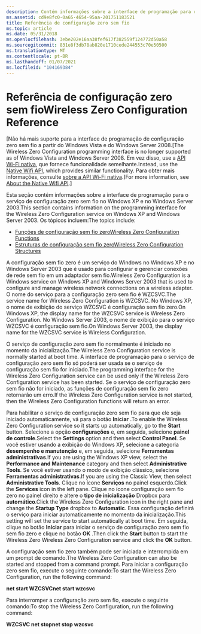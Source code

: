 ```yaml
---
description: Contém informações sobre a interface de programação para o serviço de configuração zero sem fio no Windows XP e no Windows Server 2003.
ms.assetid: cd9e8fc0-0a65-4654-95aa-201751183521
title: Referência de configuração zero sem fio
ms.topic: article
ms.date: 05/31/2018
ms.openlocfilehash: 3ebe202e16aa38fef617f382559f124772d50a58
ms.sourcegitcommit: 831e8f3db78ab820e1710cede244553c70e50500
ms.translationtype: MT
ms.contentlocale: pt-BR
ms.lasthandoff: 01/07/2021
ms.locfileid: "104169384"
---
```

# <a name="wireless-zero-configuration-reference"></a><span data-ttu-id="f08de-103">Referência de configuração zero sem fio</span><span class="sxs-lookup"><span data-stu-id="f08de-103">Wireless Zero Configuration Reference</span></span>

<span data-ttu-id="f08de-104">\[Não há mais suporte para a interface de programação de configuração zero sem fio a partir do Windows Vista e do Windows Server 2008.</span><span class="sxs-lookup"><span data-stu-id="f08de-104">\[The Wireless Zero Configuration programming interface is no longer supported as of Windows Vista and Windows Server 2008.</span></span> <span data-ttu-id="f08de-105">Em vez disso, use a [API Wi-Fi nativa](native-wifi-reference.md), que fornece funcionalidade semelhante.</span><span class="sxs-lookup"><span data-stu-id="f08de-105">Instead, use the [Native Wifi API](native-wifi-reference.md), which provides similar functionality.</span></span> <span data-ttu-id="f08de-106">Para obter mais informações, consulte [sobre a API Wi-Fi nativa](about-the-native-wifi-api.md).\]</span><span class="sxs-lookup"><span data-stu-id="f08de-106">For more information, see [About the Native Wifi API](about-the-native-wifi-api.md).\]</span></span>

<span data-ttu-id="f08de-107">Esta seção contém informações sobre a interface de programação para o serviço de configuração zero sem fio no Windows XP e no Windows Server 2003.</span><span class="sxs-lookup"><span data-stu-id="f08de-107">This section contains information on the programming interface for the Wireless Zero Configuration service on Windows XP and Windows Server 2003.</span></span> <span data-ttu-id="f08de-108">Os tópicos incluem:</span><span class="sxs-lookup"><span data-stu-id="f08de-108">The topics include:</span></span>

-   [<span data-ttu-id="f08de-109">Funções de configuração sem fio zero</span><span class="sxs-lookup"><span data-stu-id="f08de-109">Wireless Zero Configuration Functions</span></span>](wireless-zero-configuration-functions.md)
-   [<span data-ttu-id="f08de-110">Estruturas de configuração sem fio zero</span><span class="sxs-lookup"><span data-stu-id="f08de-110">Wireless Zero Configuration Structures</span></span>](wireless-zero-configuration-structures.md)

<span data-ttu-id="f08de-111">A configuração sem fio zero é um serviço do Windows no Windows XP e no Windows Server 2003 que é usado para configurar e gerenciar conexões de rede sem fio em um adaptador sem fio.</span><span class="sxs-lookup"><span data-stu-id="f08de-111">Wireless Zero Configuration is a Windows service on Windows XP and Windows Server 2003 that is used to configure and manage wireless network connections on a wireless adapter.</span></span> <span data-ttu-id="f08de-112">O nome do serviço para a configuração zero sem fio é WZCSVC.</span><span class="sxs-lookup"><span data-stu-id="f08de-112">The service name for Wireless Zero Configuration is WZCSVC.</span></span> <span data-ttu-id="f08de-113">No Windows XP, o nome de exibição do serviço WZCSVC é configuração sem fio zero.</span><span class="sxs-lookup"><span data-stu-id="f08de-113">On Windows XP, the display name for the WZCSVC service is Wireless Zero Configuration.</span></span> <span data-ttu-id="f08de-114">No Windows Server 2003, o nome de exibição para o serviço WZCSVC é configuração sem fio.</span><span class="sxs-lookup"><span data-stu-id="f08de-114">On Windows Server 2003, the display name for the WZCSVC service is Wireless Configuration.</span></span>

<span data-ttu-id="f08de-115">O serviço de configuração zero sem fio normalmente é iniciado no momento da inicialização.</span><span class="sxs-lookup"><span data-stu-id="f08de-115">The Wireless Zero Configuration service is normally started at boot time.</span></span> <span data-ttu-id="f08de-116">A interface de programação para o serviço de configuração zero sem fio só poderá ser usada se o serviço de configuração sem fio for iniciado.</span><span class="sxs-lookup"><span data-stu-id="f08de-116">The programming interface for the Wireless Zero Configuration service can be used only if the Wireless Zero Configuration service has been started.</span></span> <span data-ttu-id="f08de-117">Se o serviço de configuração zero sem fio não for iniciado, as funções de configuração sem fio zero retornarão um erro.</span><span class="sxs-lookup"><span data-stu-id="f08de-117">If the Wireless Zero Configuration service is not started, then the Wireless Zero Configuration functions will return an error.</span></span>

<span data-ttu-id="f08de-118">Para habilitar o serviço de configuração zero sem fio para que ele seja iniciado automaticamente, vá para o botão **Iniciar** .</span><span class="sxs-lookup"><span data-stu-id="f08de-118">To enable the Wireless Zero Configuration service so it starts up automatically, go to the **Start** button.</span></span> <span data-ttu-id="f08de-119">Selecione a opção **configurações** e, em seguida, selecione **painel de controle**.</span><span class="sxs-lookup"><span data-stu-id="f08de-119">Select the **Settings** option and then select **Control Panel**.</span></span> <span data-ttu-id="f08de-120">Se você estiver usando a exibição do Windows XP, selecione a categoria **desempenho e manutenção** e, em seguida, selecione **Ferramentas administrativas**.</span><span class="sxs-lookup"><span data-stu-id="f08de-120">If you are using the Windows XP view, select the **Performance and Maintenance** category and then select **Administrative Tools**.</span></span> <span data-ttu-id="f08de-121">Se você estiver usando o modo de exibição clássico, selecione **Ferramentas administrativas**.</span><span class="sxs-lookup"><span data-stu-id="f08de-121">If you are using the Classic View, then select **Administrative Tools**.</span></span> <span data-ttu-id="f08de-122">Clique no ícone **Serviços** no painel esquerdo.</span><span class="sxs-lookup"><span data-stu-id="f08de-122">Click the **Services** icon in the left pane.</span></span> <span data-ttu-id="f08de-123">Clique no ícone configuração sem fio zero no painel direito e altere o **tipo de inicialização** Dropbox para **automático**.</span><span class="sxs-lookup"><span data-stu-id="f08de-123">Click the Wireless Zero Configuration icon in the right pane and change the **Startup Type** dropbox to **Automatic**.</span></span> <span data-ttu-id="f08de-124">Essa configuração definirá o serviço para iniciar automaticamente no momento da inicialização.</span><span class="sxs-lookup"><span data-stu-id="f08de-124">This setting will set the service to start automatically at boot time.</span></span> <span data-ttu-id="f08de-125">Em seguida, clique no botão **Iniciar** para iniciar o serviço de configuração zero sem fio sem fio zero e clique no botão **OK** .</span><span class="sxs-lookup"><span data-stu-id="f08de-125">Then click the **Start** button to start the Wireless Zero Wireless Zero Configuration service and click the **OK** button.</span></span>

<span data-ttu-id="f08de-126">A configuração sem fio zero também pode ser iniciada e interrompida em um prompt de comando.</span><span class="sxs-lookup"><span data-stu-id="f08de-126">The Wireless Zero Configuration can also be started and stopped from a command prompt.</span></span> <span data-ttu-id="f08de-127">Para iniciar a configuração zero sem fio, execute o seguinte comando:</span><span class="sxs-lookup"><span data-stu-id="f08de-127">To start the Wireless Zero Configuration, run the following command:</span></span>

<span data-ttu-id="f08de-128">**net start WZCSVC**</span><span class="sxs-lookup"><span data-stu-id="f08de-128">**net start wzcsvc**</span></span>

<span data-ttu-id="f08de-129">Para interromper a configuração zero sem fio, execute o seguinte comando:</span><span class="sxs-lookup"><span data-stu-id="f08de-129">To stop the Wireless Zero Configuration, run the following command:</span></span>

<span data-ttu-id="f08de-130">**WZCSVC net stop**</span><span class="sxs-lookup"><span data-stu-id="f08de-130">**net stop wzcsvc**</span></span>

 

 




